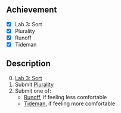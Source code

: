 ## Achievement

- [x] Lab 3: Sort
- [x] Plurality
- [x] Runoff
- [x] Tideman

## Description

0. [Lab 3: Sort](https://cs50.harvard.edu/x/2024/psets/3/sort/)
1. Submit [Plurality](https://cs50.harvard.edu/x/2024/psets/3/plurality/)
2. Submit one of:
	- [Runoff](https://cs50.harvard.edu/x/2024/psets/3/runoff//), if feeling less comfortable
	- [Tideman](https://cs50.harvard.edu/x/2024/psets/3/tideman/), if feeling more comfortable